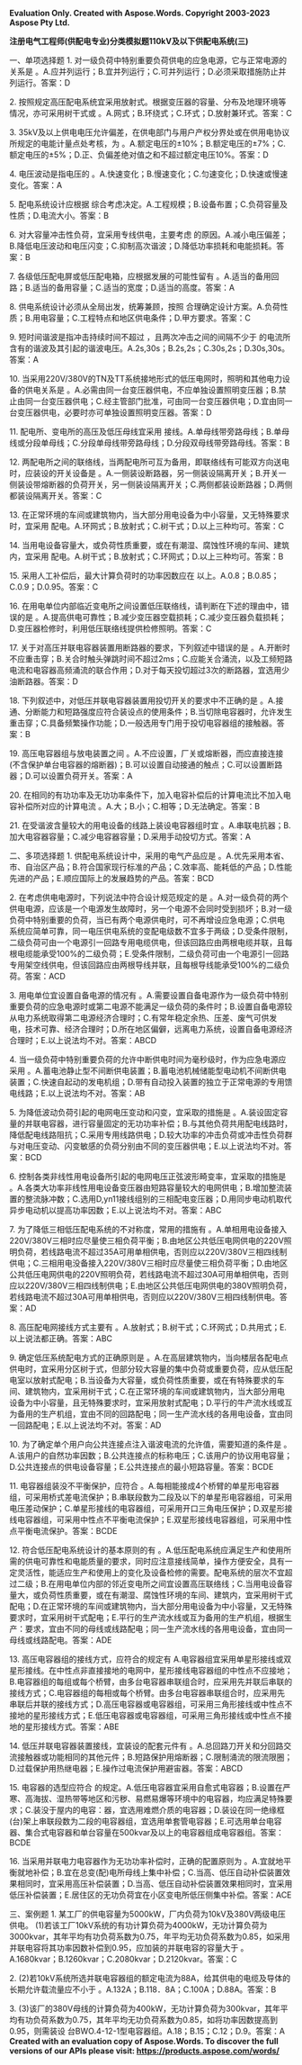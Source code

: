 ﻿**Evaluation Only. Created with Aspose.Words. Copyright 2003-2023 Aspose Pty Ltd.**

**注册电气工程师(供配电专业)分类模拟题110kV及以下供配电系统(三)**


一、单项选择题
1\. 对一级负荷中特别重要负荷供电的应急电源，它与正常电源的关系是  。A.应并列运行；B.宜并列运行；C.可并列运行；D.必须采取措施防止并列运行。答案：D

2\. 按照规定高压配电系统宜采用放射式。根据变压器的容量、分布及地理环境等情况，亦可采用树干式或  。A.网式；B.环绕式；C.环式；D.放射兼环式。答案：C

3\. 35kV及以上供电电压允许偏差，在供电部门与用户产权分界处或在供用电协议所规定的电能计量点处考核，为  。A.额定电压的±10%；B.额定电压的±7%；C.额定电压的±5%；D.正、负偏差绝对值之和不超过额定电压10%。答案：D

4\. 电压波动是指电压的  。A.快速变化；B.慢速变化；C.匀速变化；D.快速或慢速变化。答案：A

5\. 配电系统设计应根据  综合考虑决定。A.工程规模；B.设备布置；C.负荷容量及性质；D.电流大小。答案：B

6\. 对大容量冲击性负荷，宜采用专线供电，主要考虑  的原因。A.减小电压偏差；B.降低电压波动和电压闪变；C.抑制高次谐波；D.降低功率损耗和电能损耗。答案：B

7\. 各级低压配电屏或低压配电箱，应根据发展的可能性留有  。A.适当的备用回路；B.适当的备用容量；C.适当的宽度；D.适当的高度。答案：A

8\. 供电系统设计必须从全局出发，统筹兼顾，按照  合理确定设计方案。A.负荷性质；B.用电容量；C.工程特点和地区供电条件；D.甲方要求。答案：C

9\. 短时间谐波是指冲击持续时间不超过  ，且两次冲击之间的间隔不少于  的电流所含有的谐波及其引起的谐波电压。A.2s,30s；B.2s,2s；C.30s,2s；D.30s,30s。答案：A

10\. 当采用220V/380V的TN及TT系统接地形式的低压电网时，照明和其他电力设备的供电关系是  。A.必需由同一台变压器供电，不应单独设置照明变压器；B.禁止由同一台变压器供电；C.经主管部门批准，可由同一台变压器供电；D.宜由同一台变压器供电，必要时亦可单独设置照明变压器。答案：D

11\. 配电所、变电所的高压及低压母线宜采用  接线。A.单母线带旁路母线；B.单母线或分段单母线；C.分段单母线带旁路母线；D.分段双母线带旁路母线。答案：B

12\. 两配电所之间的联络线，当两配电所可互为备用，即联络线有可能双方向送电时，应装设的开关设备是  。A.一侧装设断路器，另一侧装设隔离开关；B.开关一侧装设带熔断器的负荷开关，另一侧装设隔离开关；C.两侧都装设断路器；D.两侧都装设隔离开关。答案：C

13\. 在正常环境的车间或建筑物内，当大部分用电设备为中小容量，又无特殊要求时，宜采用  配电。A.环网式；B.放射式；C.树干式；D.以上三种均可。答案：C

14\. 当用电设备容量大，或负荷性质重要，或在有潮湿、腐蚀性环境的车间、建筑内，宜采用  配电。A.树干式；B.放射式；C.环网式；D.以上三种均可。答案：B

15\. 采用人工补偿后，最大计算负荷时的功率因数应在  以上。A.0.8；B.0.85；C.0.9；D.0.95。答案：C

16\. 在用电单位内部临近变电所之间设置低压联络线，请判断在下述的理由中，错误的是  。A.提高供电可靠性；B.减少变压器空载损耗；C.减少变压器负载损耗；D.变压器检修时，利用低压联络线提供检修照明。答案：C

17\. 关于对高压并联电容器装置用断路器的要求，下列叙述中错误的是  。A.开断时不应重击穿；B.关合时触头弹跳时间不超过2ms；C.应能关合涌流，以及工频短路电流和电容器高频涌流的联合作用；D.对于每天投切超过3次的断路器，宜选用少油断路器。答案：D

18\. 下列叙述中，对低压并联电容器装置用投切开关的要求中不正确的是  。A.接通、分断能力和短路强度应符合装设点的使用条件；B.当切除电容器时，允许发生重击穿；C.具备频繁操作功能；D.一般选用专门用于投切电容器组的接触器。答案：B

19\. 高压电容器组与放电装置之间  。A.不应设置，厂关或熔断器，而应直接连接(不含保护单台电容器的熔断器)；B.可以设置自动接通的触点；C.可以设置断路器；D.可以设置负荷开关。答案：A

20\. 在相同的有功功率及无功功率条件下，加入电容补偿后的计算电流比不加入电容补偿所对应的计算电流  。A.大；B.小；C.相等；D.无法确定。答案：B

21\. 在受谐波含量较大的用电设备的线路上装设电容器组时宜  。A.串联电抗器；B.加大电容器容量；C.减少电容器容量；D.采用手动投切方式。答案：A

二、多项选择题
1\. 供配电系统设计中，采用的电气产品应是  。A.优先采用本省、市、自治区产品；B.符合国家现行标准的产品；C.效率高、能耗低的产品；D.性能先进的产品；E.顺应国际上的发展趋势的产品。答案：BCD

2\. 在考虑供电电源时，下列说法中符合设计规范规定的是  。A.对一级负荷的两个供电电源，应该是一个电源发生故障时，另一个电源不会同时受到损坏；B.对一级负荷中特别重要的负荷，当已有两个电源供电时，可不再增设应急电源；C.供电系统应简单可靠，同一电压供电系统的变配电级数不宜多于两级；D.受条件限制，二级负荷可由一个电源引一回路专用电缆供电，但该回路应由两根电缆并联，且每根电缆能承受100%的二级负荷；E.受条件限制，二级负荷可由一个电源引一回路专用架空线供电，但该回路应由两根导线并联，且每根导线能承受100%的二级负荷。答案：ACD

3\. 用电单位宜设置自备电源的情况有  。A.需要设置自备电源作为一级负荷中特别重要负荷的应急电源时或第二电源不能满足一级负荷的条件时；B.设置自备电源较从电力系统取得第二电源经济合理时；C.有常年稳定余热、压差、废气可供发电，技术可靠、经济合理时；D.所在地区偏僻，远离电力系统，设置自备电源经济合理时；E.以上说法均不对。答案：ABCD

4\. 当一级负荷中特别重要负荷的允许中断供电时间为毫秒级时，作为应急电源应采用  。A.蓄电池静止型不间断供电装置；B.蓄电池机械储能型电动机不间断供电装置；C.快速自起动的发电机组；D.带有自动投入装置的独立于正常电源的专用馈电线路；E.以上说法均不对。答案：AB

5\. 为降低波动负荷引起的电网电压变动和闪变，宜采取的措施是  。A.装设固定容量的并联电容器，进行容量固定的无功功率补偿；B.与其他负荷共用配电线路时，降低配电线路阻抗；C.采用专用线路供电；D.较大功率的冲击负荷或冲击性负荷群与对电压变动、闪变敏感的负荷分别由不同的变压器供电；E.以上说法均不对。答案：BCD

6\. 控制各类非线性用电设备所引起的电网电压正弦波形畸变率，宜采取的措施是  。A.各类大功率非线性用电设备变压器由短路容量较大的电网供电；B.增加整流装置的整流脉冲数；C.选用D,yn11接线组别的三相配电变压器；D.用同步电动机取代异步电动机以提高功率因数；E.以上说法均不对。答案：ABC

7\. 为了降低三相低压配电系统的不对称度，常用的措施有  。A.单相用电设备接入220V/380V三相时应尽量使三相负荷平衡；B.由地区公共低压电网供电的220V照明负荷，若线路电流不超过35A可用单相供电，否则应以220V/380V三相四线制供电；C.三相用电没备接入220V/380V三相时应尽量使三相负荷平衡；D.由地区公共低压电网供电的220V照明负荷，若线路电流不超过30A可用单相供电，否则应以220V/380V三相四线制供电；E.由地区公共低压电网供电的380V照明负荷，若线路电流不超过30A可用单相供电，否则应以220V/380V三相四线制供电。答案：AD

8\. 高压配电网接线方式主要有  。A.放射式；B.树干式；C.环网式；D.共用式；E.以上说法都正确。答案：ABC

9\. 确定低压系统配电方式的正确原则是  。A.在高层建筑物内，当向楼层各配电点供电时，宜采用分区树于式，但部分较大容量的集中负荷或重要负荷，应从低压配电室以放射式配电；B.当设备为大容量，或负荷性质重要，或在有特殊要求的车间、建筑物内，宜采用树干式；C.在正常环境的车间或建筑物内，当大部分用电设备为中小容量，且无特殊要求时，宜采用放射式配电；D.平行的牛产流水线或互为备用的生产机组，宜由不同的回路配电；同一生产流水线的各用电设备，宜由同一回路配电；E.以上说法均不对。答案：AD

10\. 为了确定单个用户向公共连接点注入谐波电流的允许值，需要知道的条件是  。A.该用户的自然功率因数；B.公共连接点的标称电压；C.该用户的协议用电容量；D.公共连接点的供电设备容量；E.公共连接点的最小短路容量。答案：BCDE

11\. 电容器组装没不平衡保护，应符合  。A.每相能接成4个桥臂的单星形电容器组，可采用桥式差电流保护；B.串联段数为二段及以下的单星形电容器组，可采用电压差动保护；C.单星形接线的电容器组，可采用开口三角电压保护；D.双星形接线电容器组，可采用中性点不平衡电流保护；E.双星形接线电容器组，可采用中性点平衡电流保护。答案：BCDE

12\. 符合低压配电系统设计的基本原则的有  。A.低压配电系统应满足生产和使用所需的供电可靠性和电能质量的要求，同时应注意接线简单，操作方便安全，具有一定灵活性，能适应生产和使用上的变化及设备检修的需要。配电系统的层次不宜超过二级；B.在用电单位内部的邻近变电所之间宜设置高压联络线；C.当用电设备容量大，或负荷性质重要，或在有潮湿、腐蚀性环境的车间、建筑内，宜采用树干式配电；D.在正常环境的车间或建筑物内，当大部分用电设备为中小容量，又无特殊要求时，宜采用树干式配电；E.平行的生产流水线或互为备用的生产机组，根据生产：要求，宜由不同的母线或线路配电；同一生产流水线的各用电设备，宜由同一母线或线路配电。答案：ADE

13\. 高压电容器组的接线方式，应符合的规定有  A.电容器组宜采用单星形接线或双星形接线。在中性点非直接接地的电网中，星形接线电容器组的中性点不应接地；B.电容器组的每组或每个桥臂，由多台电容器串联组合时，应采用先并联后串联的接线方式；C.电容器组的每相或每个桥臂。由多台电容器串联组合时，应采用先串联后并联的接线方式；D.高压电容器或电容器组，可采用三角形接线或中性点不接地的星形接线方式；E.低压电容器或电容器组，可采用三角形接线或中性点不接地的星形接线方式。答案：ABE

14\. 低压并联电容器装置接线，宜装设的配套元件有  。A.总回路刀开关和分回路交流接触器或功能相同的其他元件；B.短路保护用熔断器；C.限制涌流的限流限圈；D.过载保护用热继电器；E.操作过电流保护用避宙器。答案：ABCD

15\. 电容器的选型应符合  的规定。A.低压电容器宜采用自愈式电容器；B.设置在严寒、高海拔、湿热带等地区和污秽、易燃易爆等环境中的电容器，均应满足特殊要求；C.装没于屋内的电容：器，宜选用难燃介质的电容器；D.装设在同一绝缘框(台)架上串联段数为二段的电容器组，宜选用单套管电容器；E.可选用单台电容器、集合式电容器和单台容量在500kvar及以上的电容器组成电容器组。答案：BCDE

16\. 当采用并联电力电容器作为无功功率补偿时，正确的配置原则为  。A.宜就地平衡就地补偿；B.宜在总变(配)电所母线上集中补偿；C.当高、低压自动补偿装置效果相同时，宜采用高压补偿装置；D.当高、低压自动补偿装置效果相同时，宜采用低压补偿装置；E.居住区的无功负荷宜在小区变电所低压侧集中补偿。答案：ACE

三、案例题
1\. 某工厂的供电容量为5000kW，厂内负荷为10kV及380V两级电压供电。
(1)若该工厂10kV系统的有功计算负荷为4000kW，无功计算负荷为3000kvar，其年平均有功负荷系数为0.75，年平均无功负荷系数为0.85，如采用并联电容将其功率因数补偿到0.95，应加装的并联电容的容量大于  。A.1680kvar；B.1260kvar；C.2080kvar；D.2120kvar。答案：C

2\. (2)若10kV系统所选并联电容器组的额定电流为88A，给其供电的电缆及导体的长期允许载流量应不小于  。A.132A；B.118．8A；C.100A；D.88A。答案：B

3\. (3)该厂的380V母线的计算负荷为400kW，无功计算负荷为300kvar，其年平均有功负荷系数为0.75，其年平均无功负荷系数为0.85，如将功率因数提高到0.95，则需装设   台BWO.4-12-1型电容器组。A.18；B.15；C.12；D.9。答案：A
**Created with an evaluation copy of Aspose.Words. To discover the full versions of our APIs please visit: https://products.aspose.com/words/**
